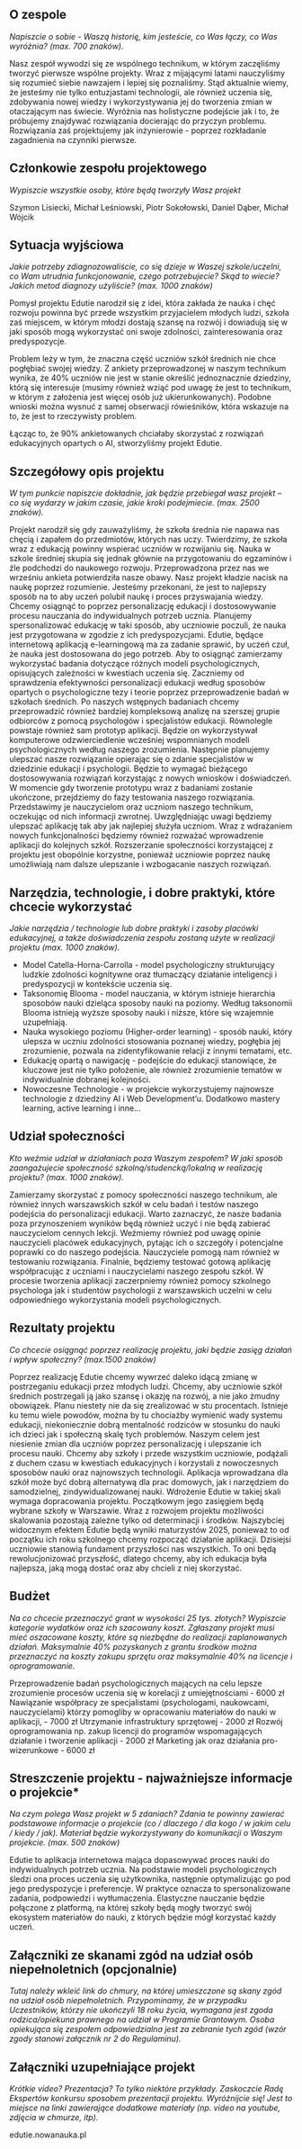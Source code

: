 ## O zespole
*Napiszcie o sobie - Waszą historię, kim jesteście, co Was łączy, co Was wyróżnia? (max. 700 znaków).*


Nasz zespół wywodzi się ze wspólnego technikum, w którym zaczęliśmy tworzyć pierwsze wspólne projekty. Wraz z mijającymi latami nauczyliśmy się rozumieć siebie nawzajem i lepiej się poznaliśmy. Stąd aktualnie wiemy, że jesteśmy nie tylko entuzjastami technologii, ale również uczenia się, zdobywania nowej wiedzy i wykorzystywania jej do tworzenia zmian w otaczającym nas świecie. Wyróżnia nas holistyczne podejście jak i to, że próbujemy znajdywać rozwiązania docierając do przyczyn problemu. Rozwiązania zaś projektujemy jak inżynierowie  - poprzez rozkładanie zagadnienia na czynniki pierwsze.


## Członkowie zespołu projektowego
*Wypiszcie wszystkie osoby, które będą tworzyły Wasz projekt*

Szymon Lisiecki, Michał Leśniowski, Piotr Sokołowski, Daniel Dąber, Michał Wójcik


## Sytuacja wyjściowa
*Jakie potrzeby zdiagnozowaliście, co się dzieje w Waszej szkole/uczelni, co Wam utrudnia funkcjonowanie, czego potrzebujecie? Skąd to wiecie? Jakich metod diagnozy użyliście? (max. 1000 znaków)*


Pomysł projektu Edutie narodził się z idei, która zakłada że nauka i chęć rozwoju powinna być przede wszystkim przyjacielem młodych ludzi, szkoła zaś miejscem, w którym młodzi dostają szansę na rozwój i dowiadują się w jaki sposób mogą wykorzystać oni swoje zdolności, zainteresowania oraz predyspozycje.

Problem leży w tym, że znaczna część uczniów szkół średnich nie chce pogłębiać swojej wiedzy. Z ankiety przeprowadzonej w naszym technikum wynika, że 40% uczniów nie jest w stanie określić jednoznacznie dziedziny, którą się interesuje (musimy również wziąć pod uwagę że jest to technikum, w którym z założenia jest więcej osób już ukierunkowanych). Podobne wnioski można wysnuć z samej obserwacji rówieśników, która wskazuje na to, że jest to rzeczywisty problem.

Łącząc to, że 90% ankietowanych chciałaby skorzystać z rozwiązań edukacyjnych opartych o AI, stworzyliśmy projekt Edutie.


## Szczegółowy opis projektu
*W tym punkcie napiszcie dokładnie, jak będzie przebiegał wasz projekt – co się wydarzy w jakim czasie, jakie kroki podejmiecie. (max. 2500 znaków).*


Projekt narodził się gdy zauważyliśmy, że szkoła średnia nie napawa nas chęcią i zapałem do przedmiotów, których nas uczy. Twierdzimy, że szkoła wraz z edukacją powinny wspierać uczniów w rozwijaniu się. Nauka w szkole średniej skupia się jednak głównie na przygotowaniu do egzaminów i źle podchodzi do naukowego rozwoju. Przeprowadzona przez nas we wrześniu ankieta potwierdziła nasze obawy. 
Nasz projekt kładzie nacisk na naukę poprzez rozumienie. Jesteśmy przekonani, że jest to najlepszy sposób na to aby uczeń polubił naukę i proces przyswajania wiedzy. Chcemy osiągnąć to poprzez personalizację edukacji i dostosowywanie procesu nauczania do indywidualnych potrzeb ucznia. Planujemy spersonalizować edukację w taki sposób, aby uczniowie poczuli, że nauka jest przygotowana w zgodzie z ich predyspozycjami.
Edutie, będące internetową aplikacją e-learningową ma za zadanie sprawić, by uczeń czuł, że nauka jest dostosowana do jego potrzeb. Aby to osiągnąć zamierzamy wykorzystać badania dotyczące różnych modeli psychologicznych, opisujących zależności w kwestiach uczenia się. Zaczniemy od sprawdzenia efektywności personalizacji edukacji według sposobów opartych o psychologiczne tezy i teorie poprzez przeprowadzenie badań w szkołach średnich. Po naszych wstępnych badaniach chcemy przeprowadzić również bardziej kompleksową analizę na szerszej grupie odbiorców z pomocą psychologów i specjalistów edukacji.
Równolegle powstaje również sam prototyp aplikacji. Będzie on wykorzystywał komputerowe odzwierciedlenie wcześniej wspomnianych modeli psychologicznych według naszego zrozumienia. Następnie planujemy ulepszać nasze rozwiązanie opierając się o zdanie specjalistów w dziedzinie edukacji i psychologii. Będzie to wymagać bieżącego dostosowywania rozwiązań korzystając z nowych wniosków i doświadczeń.
W momencie gdy tworzenie prototypu wraz z badaniami zostanie ukończone, przejdziemy do fazy testowania naszego rozwiązania. Przedstawimy je nauczycielom oraz uczniom naszego technikum, oczekując od nich informacji zwrotnej. Uwzględniając uwagi będziemy ulepszać aplikację tak aby jak najlepiej służyła uczniom.
Wraz z wdrażaniem nowych funkcjonalności będziemy również rozważać wprowadzenie aplikacji do kolejnych szkół. Rozszerzanie społeczności korzystającej z projektu jest obopólnie korzystne, ponieważ uczniowie poprzez naukę umożliwiają nam dalsze ulepszanie i wzbogacanie naszych rozwiązań.




## Narzędzia, technologie, i dobre praktyki, które chcecie wykorzystać
*Jakie narzędzia / technologie lub dobre praktyki i zasoby placówki edukacyjnej, a także doświadczenia zespołu zostaną użyte w realizacji projektu (max. 1000 znaków).*


 - Model Catella-Horna-Carrolla - model psychologiczny strukturujący ludzkie zdolności kognitywne oraz tłumaczący działanie inteligencji i predyspozycji w kontekście uczenia się.
 - Taksonomię Blooma - model nauczania, w którym istnieje hierarchia sposobów nauki dzieląca sposoby nauki na poziomy. Według taksonomii Blooma istnieją wyższe sposoby nauki i niższe, które się wzajemnie uzupełniają.
 - Nauka wysokiego poziomu (Higher-order learning) - sposób nauki, który ulepsza w uczniu zdolności stosowania poznanej wiedzy, pogłębia jej zrozumienie, pozwala na zidentyfikowanie relacji z innymi tematami, etc.
 - Edukację opartą o nawigację - podejście do edukacji stanowiące, że kluczowe jest nie tylko położenie, ale również zrozumienie tematów w indywidualnie dobranej kolejności.
 - Nowoczesne Technologie - w projekcie wykorzystujemy najnowsze technologie z dziedziny AI i Web Development’u.
Dodatkowo mastery learning, active learning i inne...


## Udział społeczności
*Kto weźmie udział w działaniach poza Waszym zespołem? W jaki sposób zaangażujecie społeczność szkolną/studencką/lokalną w realizację projektu? (max. 1000 znaków).*

Zamierzamy skorzystać z pomocy społeczności naszego technikum, ale również innych warszawskich szkół w celu badań i testów naszego podejścia do personalizacji edukacji. Warto zaznaczyć, że nasze badania poza przynoszeniem wyników będą również uczyć i nie będą zabierać nauczycielom cennych lekcji. 
Weźmiemy również pod uwagę opinie nauczycieli placówek edukacyjnych, pytając ich o szczegóły i potencjalne poprawki co do naszego podejścia. Nauczyciele pomogą nam również w testowaniu rozwiązania. 
Finalnie, będziemy testować gotową aplikację współpracując z uczniami i nauczycielami naszego zespołu szkół.
W procesie tworzenia aplikacji zaczerpniemy również pomocy szkolnego psychologa jak i studentów psychologii z warszawskich uczelni w celu odpowiedniego wykorzystania modeli psychologicznych.



## Rezultaty projektu
*Co chcecie osiągnąć poprzez realizację projektu, jaki będzie zasięg działań i wpływ społeczny? (max.1500 znaków)*


Poprzez realizację Edutie chcemy wywrzeć daleko idącą zmianę w postrzeganiu edukacji przez młodych ludzi. Chcemy, aby uczniowie szkół średnich postrzegali ją jako szansę i okazję na rozwój, a nie jako żmudny obowiązek.
Planu niestety nie da się zrealizować w stu procentach. Istnieje ku temu wiele powodów, można by tu chociażby wymienić wady systemu edukacji, niekoniecznie dobrą mentalność rodziców w stosunku do nauki ich dzieci jak i społeczną skalę tych problemów.
Naszym celem jest niesienie zmian dla uczniów poprzez personalizację i ulepszanie ich procesu nauki. Chcemy aby szkoły i przede wszystkim uczniowie, podążali z duchem czasu w kwestiach edukacyjnych i korzystali z nowoczesnych sposobów nauki oraz najnowszych technologii. Aplikacja wprowadzana dla szkół może być dobrą alternatywą dla prac domowych, jak i narzędziem do samodzielnej, zindywidualizowanej nauki.
Wdrożenie Edutie w takiej skali wymaga dopracowania projektu. Początkowym jego zasięgiem będą wybrane szkoły w Warszawie. Wraz z rozwojem projektu możliwości skalowania pozostają zależne tylko od determinacji i środków.
Najszybciej widocznym efektem Edutie będą wyniki maturzystów 2025, ponieważ to od początku ich roku szkolnego chcemy rozpocząć działanie aplikacji.
Dzisiejsi uczniowie stanowią fundament przyszłości nas wszystkich. To oni będą rewolucjonizować przyszłość, dlatego chcemy, aby ich edukacja była najlepsza, jaką mogą dostać oraz aby chcieli z niej skorzystać.





## Budżet
*Na co chcecie przeznaczyć grant w wysokości 25 tys. złotych? Wypiszcie kategorie wydatków oraz ich szacowany koszt. Zgłaszany projekt musi mieć oszacowane koszty, które są niezbędne do realizacji zaplanowanych działań. Maksymalnie 40% pozyskanych z grantu środków można przeznaczyć na koszty zakupu sprzętu oraz maksymalnie 40% na licencje i oprogramowanie.*


Przeprowadzenie badań psychologicznych mających na celu lepsze zrozumienie procesów uczenia się w korelacji z umiejętnościami - 6000 zł
Nawiązanie współpracy ze specjalistami (psychologami, naukowcami, nauczycielami) którzy pomogliby w opracowaniu materiałów do nauki w aplikacji, - 7000 zł
Utrzymanie infrastruktury sprzętowej - 2000 zł
Rozwój oprogramowania np. zakup licencji do programów wspomagających działanie i tworzenie aplikacji - 2000 zł
Marketing jak oraz działania pro-wizerunkowe - 6000 zł


## Streszczenie projektu - najważniejsze informacje o projekcie*
*Na czym polega Wasz projekt w 5 zdaniach? Zdania te powinny zawierać podstawowe informacje o projekcie (co / dlaczego / dla kogo / w jakim celu / kiedy / jak). Materiał będzie wykorzystywany do komunikacji o Waszym projekcie. (max. 500 znaków)*

Edutie to aplikacja internetowa mająca dopasowywać proces nauki do indywidualnych potrzeb ucznia. Na podstawie modeli psychologicznych śledzi ona proces uczenia się użytkownika, następnie optymalizując go pod jego predyspozycje i preferencje. W praktyce oznacza to spersonalizowane zadania, podpowiedzi i wytłumaczenia. Elastyczne nauczanie będzie połączone z platformą, na której szkoły będą mogły tworzyć swój ekosystem materiałów do nauki, z których będzie mógł korzystać każdy uczeń.

## Załączniki ze skanami zgód na udział osób niepełnoletnich (opcjonalnie)
*Tutaj należy wkleić link do chmury, na której umieszczone są skany zgód na udział osób niepełnoletnich. Przypominamy, że w przypadku Uczestników, którzy nie ukończyli 18 roku życia, wymagana jest zgoda rodzica/opiekuna prawnego na udział w Programie Grantowym. Osoba opiekująca się zespołem odpowiedzialna jest za zebranie tych zgód (wzór zgody stanowi załącznik nr 2 do Regulaminu).*




## Załączniki uzupełniające projekt
*Krótkie video? Prezentacja? To tylko niektóre przykłady. Zaskoczcie Radę Ekspertów konkursu sposobem prezentacji projektu. Wyróżnijcie się!
Jest to miejsce na linki zawierające dodatkowe materiały (np. video na youtube, zdjęcia w chmurze, itp).*

edutie.nowanauka.pl